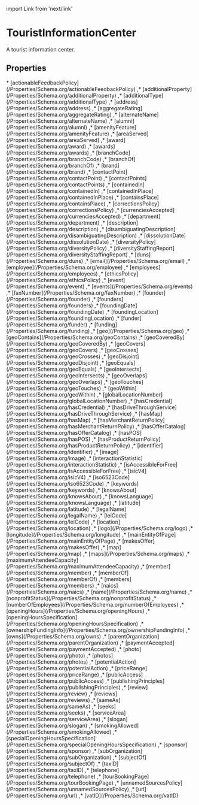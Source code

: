 import Link from 'next/link'

# TouristInformationCenter

A tourist information center.

## Properties

<Grid>
* [actionableFeedbackPolicy](/Properties/Schema.org/actionableFeedbackPolicy)
,* [additionalProperty](/Properties/Schema.org/additionalProperty)
,* [additionalType](/Properties/Schema.org/additionalType)
,* [address](/Properties/Schema.org/address)
,* [aggregateRating](/Properties/Schema.org/aggregateRating)
,* [alternateName](/Properties/Schema.org/alternateName)
,* [alumni](/Properties/Schema.org/alumni)
,* [amenityFeature](/Properties/Schema.org/amenityFeature)
,* [areaServed](/Properties/Schema.org/areaServed)
,* [award](/Properties/Schema.org/award)
,* [awards](/Properties/Schema.org/awards)
,* [branchCode](/Properties/Schema.org/branchCode)
,* [branchOf](/Properties/Schema.org/branchOf)
,* [brand](/Properties/Schema.org/brand)
,* [contactPoint](/Properties/Schema.org/contactPoint)
,* [contactPoints](/Properties/Schema.org/contactPoints)
,* [containedIn](/Properties/Schema.org/containedIn)
,* [containedInPlace](/Properties/Schema.org/containedInPlace)
,* [containsPlace](/Properties/Schema.org/containsPlace)
,* [correctionsPolicy](/Properties/Schema.org/correctionsPolicy)
,* [currenciesAccepted](/Properties/Schema.org/currenciesAccepted)
,* [department](/Properties/Schema.org/department)
,* [description](/Properties/Schema.org/description)
,* [disambiguatingDescription](/Properties/Schema.org/disambiguatingDescription)
,* [dissolutionDate](/Properties/Schema.org/dissolutionDate)
,* [diversityPolicy](/Properties/Schema.org/diversityPolicy)
,* [diversityStaffingReport](/Properties/Schema.org/diversityStaffingReport)
,* [duns](/Properties/Schema.org/duns)
,* [email](/Properties/Schema.org/email)
,* [employee](/Properties/Schema.org/employee)
,* [employees](/Properties/Schema.org/employees)
,* [ethicsPolicy](/Properties/Schema.org/ethicsPolicy)
,* [event](/Properties/Schema.org/event)
,* [events](/Properties/Schema.org/events)
,* [faxNumber](/Properties/Schema.org/faxNumber)
,* [founder](/Properties/Schema.org/founder)
,* [founders](/Properties/Schema.org/founders)
,* [foundingDate](/Properties/Schema.org/foundingDate)
,* [foundingLocation](/Properties/Schema.org/foundingLocation)
,* [funder](/Properties/Schema.org/funder)
,* [funding](/Properties/Schema.org/funding)
,* [geo](/Properties/Schema.org/geo)
,* [geoContains](/Properties/Schema.org/geoContains)
,* [geoCoveredBy](/Properties/Schema.org/geoCoveredBy)
,* [geoCovers](/Properties/Schema.org/geoCovers)
,* [geoCrosses](/Properties/Schema.org/geoCrosses)
,* [geoDisjoint](/Properties/Schema.org/geoDisjoint)
,* [geoEquals](/Properties/Schema.org/geoEquals)
,* [geoIntersects](/Properties/Schema.org/geoIntersects)
,* [geoOverlaps](/Properties/Schema.org/geoOverlaps)
,* [geoTouches](/Properties/Schema.org/geoTouches)
,* [geoWithin](/Properties/Schema.org/geoWithin)
,* [globalLocationNumber](/Properties/Schema.org/globalLocationNumber)
,* [hasCredential](/Properties/Schema.org/hasCredential)
,* [hasDriveThroughService](/Properties/Schema.org/hasDriveThroughService)
,* [hasMap](/Properties/Schema.org/hasMap)
,* [hasMerchantReturnPolicy](/Properties/Schema.org/hasMerchantReturnPolicy)
,* [hasOfferCatalog](/Properties/Schema.org/hasOfferCatalog)
,* [hasPOS](/Properties/Schema.org/hasPOS)
,* [hasProductReturnPolicy](/Properties/Schema.org/hasProductReturnPolicy)
,* [identifier](/Properties/Schema.org/identifier)
,* [image](/Properties/Schema.org/image)
,* [interactionStatistic](/Properties/Schema.org/interactionStatistic)
,* [isAccessibleForFree](/Properties/Schema.org/isAccessibleForFree)
,* [isicV4](/Properties/Schema.org/isicV4)
,* [iso6523Code](/Properties/Schema.org/iso6523Code)
,* [keywords](/Properties/Schema.org/keywords)
,* [knowsAbout](/Properties/Schema.org/knowsAbout)
,* [knowsLanguage](/Properties/Schema.org/knowsLanguage)
,* [latitude](/Properties/Schema.org/latitude)
,* [legalName](/Properties/Schema.org/legalName)
,* [leiCode](/Properties/Schema.org/leiCode)
,* [location](/Properties/Schema.org/location)
,* [logo](/Properties/Schema.org/logo)
,* [longitude](/Properties/Schema.org/longitude)
,* [mainEntityOfPage](/Properties/Schema.org/mainEntityOfPage)
,* [makesOffer](/Properties/Schema.org/makesOffer)
,* [map](/Properties/Schema.org/map)
,* [maps](/Properties/Schema.org/maps)
,* [maximumAttendeeCapacity](/Properties/Schema.org/maximumAttendeeCapacity)
,* [member](/Properties/Schema.org/member)
,* [memberOf](/Properties/Schema.org/memberOf)
,* [members](/Properties/Schema.org/members)
,* [naics](/Properties/Schema.org/naics)
,* [name](/Properties/Schema.org/name)
,* [nonprofitStatus](/Properties/Schema.org/nonprofitStatus)
,* [numberOfEmployees](/Properties/Schema.org/numberOfEmployees)
,* [openingHours](/Properties/Schema.org/openingHours)
,* [openingHoursSpecification](/Properties/Schema.org/openingHoursSpecification)
,* [ownershipFundingInfo](/Properties/Schema.org/ownershipFundingInfo)
,* [owns](/Properties/Schema.org/owns)
,* [parentOrganization](/Properties/Schema.org/parentOrganization)
,* [paymentAccepted](/Properties/Schema.org/paymentAccepted)
,* [photo](/Properties/Schema.org/photo)
,* [photos](/Properties/Schema.org/photos)
,* [potentialAction](/Properties/Schema.org/potentialAction)
,* [priceRange](/Properties/Schema.org/priceRange)
,* [publicAccess](/Properties/Schema.org/publicAccess)
,* [publishingPrinciples](/Properties/Schema.org/publishingPrinciples)
,* [review](/Properties/Schema.org/review)
,* [reviews](/Properties/Schema.org/reviews)
,* [sameAs](/Properties/Schema.org/sameAs)
,* [seeks](/Properties/Schema.org/seeks)
,* [serviceArea](/Properties/Schema.org/serviceArea)
,* [slogan](/Properties/Schema.org/slogan)
,* [smokingAllowed](/Properties/Schema.org/smokingAllowed)
,* [specialOpeningHoursSpecification](/Properties/Schema.org/specialOpeningHoursSpecification)
,* [sponsor](/Properties/Schema.org/sponsor)
,* [subOrganization](/Properties/Schema.org/subOrganization)
,* [subjectOf](/Properties/Schema.org/subjectOf)
,* [taxID](/Properties/Schema.org/taxID)
,* [telephone](/Properties/Schema.org/telephone)
,* [tourBookingPage](/Properties/Schema.org/tourBookingPage)
,* [unnamedSourcesPolicy](/Properties/Schema.org/unnamedSourcesPolicy)
,* [url](/Properties/Schema.org/url)
,* [vatID](/Properties/Schema.org/vatID)

</Grid>


